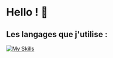 # Hello ! 👋
## Les langages que j'utilise :

[![My Skills](https://skillicons.dev/icons?i=html,css,js,php,nodejs,mysql,react)](https://skillicons.dev)
